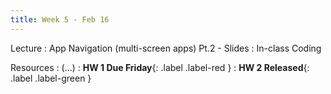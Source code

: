 ```yaml
---
title: Week 5 - Feb 16
---
```


Lecture
: App Navigation (multi-screen apps) Pt.2 - Slides
  : In-class Coding

Resources
: (...)
  : **HW 1 Due Friday**{: .label .label-red }
  : **HW 2 Released**{: .label .label-green }